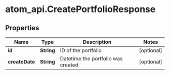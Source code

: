 # atom_api.CreatePortfolioResponse

## Properties
Name | Type | Description | Notes
------------ | ------------- | ------------- | -------------
**id** | **String** | ID of the portfolio | [optional] 
**createDate** | **String** | Datetime the portfolio was created | [optional] 


